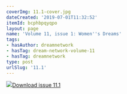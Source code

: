 ```yaml
---
coverImg: 11.1-cover.jpg
dateCreated: '2019-07-01T11:32:52'
itemId: bcphbpqyqpo
layout: page
name: 'Volume 11, issue 1: Women''s Dreams'
tags:
- hasAuthor: dreamnetwork
- hasTag: dream-network-volume-11
- hasTag: dreamnetwork
type: post
urlSlug: '11.1'
---
```

<img class="card-journal-img" src="../images/11.1-rect.jpg"/><a href="../files/pdfs/Volume_11/11.1-Dream-Network-Vol-11-No-1.pdf" download="">Download issue 11.1</a>